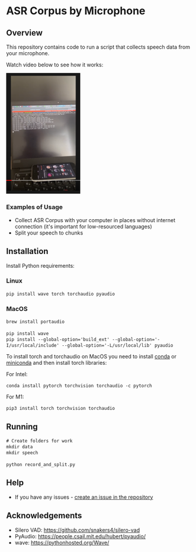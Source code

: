 # ASR Corpus by Microphone

## Overview

This repository contains code to run a script that collects speech data from your microphone.

Watch video below to see how it works:

<a href="https://www.youtube.com/watch?v=WLPNZElikOc"><img src="./demo.png" width="200"></a>

### Examples of Usage

- Collect ASR Corpus with your computer in places without internet connection (it's important for low-resourced languages)
- Split your speech to chunks

## Installation

Install Python requirements:

### Linux

```
pip install wave torch torchaudio pyaudio
```

### MacOS

```
brew install portaudio

pip install wave
pip install --global-option='build_ext' --global-option='-I/usr/local/include' --global-option='-L/usr/local/lib' pyaudio
```

To install torch and torchaudio on MacOS you need to install [conda](https://docs.conda.io/en/latest/) or [miniconda](https://docs.conda.io/en/latest/miniconda.html) and then install torch libraries:

For Intel:

```
conda install pytorch torchvision torchaudio -c pytorch
```

For M1:
```
pip3 install torch torchvision torchaudio
```

## Running

```
# Create folders for work
mkdir data
mkdir speech

python record_and_split.py
```

## Help

- If you have any issues - [create an issue in the repository](https://github.com/egorsmkv/asr-corpus-by-microphone/issues/new)

## Acknowledgements

- Silero VAD: https://github.com/snakers4/silero-vad
- PyAudio: https://people.csail.mit.edu/hubert/pyaudio/
- wave: https://pythonhosted.org/Wave/
